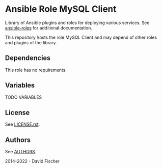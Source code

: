 # Ansible Role MySQL Client

Library of Ansible plugins and roles for deploying various services.
See [ansible-roles](https://github.com/davidfischer-ch/ansible-roles) for additional documentation.

This repository hosts the role MySQL Client and may depend of other roles and plugins of the library.

## Dependencies

This role has no requirements.

## Variables

TODO VARIABLES

## License

See [LICENSE.rst](LICENSE.rst).

## Authors

See [AUTHORS](AUTHORS).

2014-2022 - David Fischer
